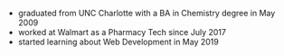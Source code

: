 - graduated from UNC Charlotte with a BA in Chemistry degree in May 2009
- worked at Walmart as a Pharmacy Tech since July 2017
- started learning about Web Development in May 2019